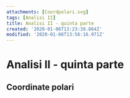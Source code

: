 ```yaml
---
attachments: [Coordpolari.svg]
tags: [Analisi II]
title: Analisi II - quinta parte
created: '2020-01-06T13:23:39.864Z'
modified: '2020-01-06T13:56:16.971Z'
---
```


# Analisi II - quinta parte
## Coordinate polari

